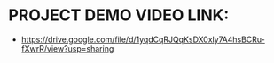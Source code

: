 # PROJECT DEMO VIDEO LINK:
- https://drive.google.com/file/d/1yqdCqRJQqKsDX0xly7A4hsBCRu-fXwrR/view?usp=sharing
